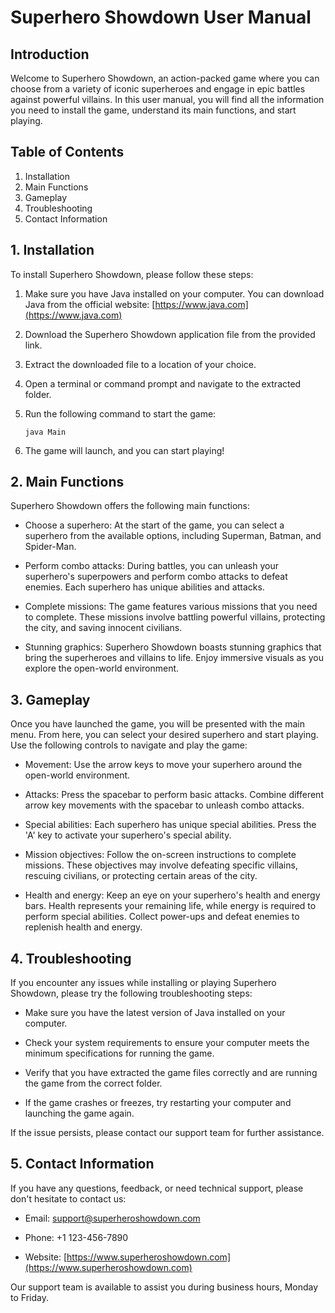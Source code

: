 # Superhero Showdown User Manual

## Introduction

Welcome to Superhero Showdown, an action-packed game where you can choose from a variety of iconic superheroes and engage in epic battles against powerful villains. In this user manual, you will find all the information you need to install the game, understand its main functions, and start playing.

## Table of Contents

1. Installation
2. Main Functions
3. Gameplay
4. Troubleshooting
5. Contact Information

## 1. Installation

To install Superhero Showdown, please follow these steps:

1. Make sure you have Java installed on your computer. You can download Java from the official website: [https://www.java.com](https://www.java.com)

2. Download the Superhero Showdown application file from the provided link.

3. Extract the downloaded file to a location of your choice.

4. Open a terminal or command prompt and navigate to the extracted folder.

5. Run the following command to start the game:

   ```
   java Main
   ```

6. The game will launch, and you can start playing!

## 2. Main Functions

Superhero Showdown offers the following main functions:

- Choose a superhero: At the start of the game, you can select a superhero from the available options, including Superman, Batman, and Spider-Man.

- Perform combo attacks: During battles, you can unleash your superhero's superpowers and perform combo attacks to defeat enemies. Each superhero has unique abilities and attacks.

- Complete missions: The game features various missions that you need to complete. These missions involve battling powerful villains, protecting the city, and saving innocent civilians.

- Stunning graphics: Superhero Showdown boasts stunning graphics that bring the superheroes and villains to life. Enjoy immersive visuals as you explore the open-world environment.

## 3. Gameplay

Once you have launched the game, you will be presented with the main menu. From here, you can select your desired superhero and start playing. Use the following controls to navigate and play the game:

- Movement: Use the arrow keys to move your superhero around the open-world environment.

- Attacks: Press the spacebar to perform basic attacks. Combine different arrow key movements with the spacebar to unleash combo attacks.

- Special abilities: Each superhero has unique special abilities. Press the 'A' key to activate your superhero's special ability.

- Mission objectives: Follow the on-screen instructions to complete missions. These objectives may involve defeating specific villains, rescuing civilians, or protecting certain areas of the city.

- Health and energy: Keep an eye on your superhero's health and energy bars. Health represents your remaining life, while energy is required to perform special abilities. Collect power-ups and defeat enemies to replenish health and energy.

## 4. Troubleshooting

If you encounter any issues while installing or playing Superhero Showdown, please try the following troubleshooting steps:

- Make sure you have the latest version of Java installed on your computer.

- Check your system requirements to ensure your computer meets the minimum specifications for running the game.

- Verify that you have extracted the game files correctly and are running the game from the correct folder.

- If the game crashes or freezes, try restarting your computer and launching the game again.

If the issue persists, please contact our support team for further assistance.

## 5. Contact Information

If you have any questions, feedback, or need technical support, please don't hesitate to contact us:

- Email: support@superheroshowdown.com

- Phone: +1 123-456-7890

- Website: [https://www.superheroshowdown.com](https://www.superheroshowdown.com)

Our support team is available to assist you during business hours, Monday to Friday.